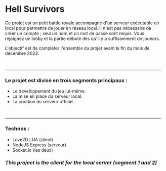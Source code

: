 # Hell Survivors

Ce projet est un petit battle royale accompagné d'un serveur exécutable en local pour permettre de jouer en réseau local. Il n'est pas nécessaire de créer un compte ; seul un nom et un mot de passe sont requis. Vous rejoignez un lobby et la partie débute dès qu'il y a suffisamment de joueurs. 

L'objectif est de compléter l'ensemble du projet avant la fin du mois de décembre 2023.

<br>

---

### Le projet est divisé en trois segments principaux :

- Le développement du jeu lui-même.
- La mise en place du serveur local.
- La création du serveur officiel.

<br>

---

### Technos :

- Love2D LUA (client)
- NodeJS Express (serveur)
- Socket.io (les deux)


### *This project is the client for the local server (segment 1 and 2)*